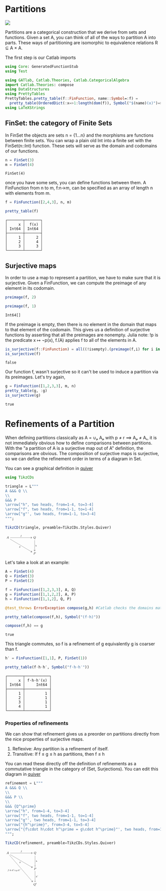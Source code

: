 




# Partitions


[![](https://img.shields.io/badge/show-nbviewer-579ACA.svg)](https://nbviewer.jupyter.org/github/AlgebraicJulia/Catlab.jl/blob/gh-pages/dev/generated/sketches/partitions.ipynb)


Partitions are a categorical construction that we derive from sets and functions. Given a set A, you can think of all of the ways to partition A into parts. These ways of partitioning are isomorphic to equivalence relations R ⊆ A × A.


The first step is our Catlab imports


```julia
using Core: GeneratedFunctionStub
using Test

using GATlab, Catlab.Theories, Catlab.CategoricalAlgebra
import Catlab.Theories: compose
using DataStructures
using PrettyTables
PrettyTables.pretty_table(f::FinFunction, name::Symbol=:f) =
  pretty_table(OrderedDict(:x=>1:length(dom(f)), Symbol("$(name)(x)")=>collect(f)))
using LaTeXStrings
```




## FinSet: the category of Finite Sets


In FinSet the objects are sets n = {1...n} and the morphisms are functions between finite sets. You can wrap a plain old Int into a finite set with the FinSet(n::Int) function. These sets will serve as the domain and codomains of our functions.


```julia
n = FinSet(3)
m = FinSet(4)
```


```
FinSet(4)
```


once you have some sets, you can define functions between them. A FinFunction from n to m, f:n→m, can be specified as an array of length n with elements from m.


```julia
f = FinFunction([2,4,3], n, m)

pretty_table(f)
```


```
┌───────┬───────┐
│     x │  f(x) │
│ Int64 │ Int64 │
├───────┼───────┤
│     1 │     2 │
│     2 │     4 │
│     3 │     3 │
└───────┴───────┘
```




## Surjective maps


In order to use a map to represent a partition, we have to make sure that it is surjective. Given a FinFunction, we can compute the preimage of any element in its codomain.


```julia
preimage(f, 2)

preimage(f, 1)
```


```
Int64[]
```


If the preimage is empty, then there is no element in the domain that maps to that element of the codomain. This gives us a definition of surjective functions by asserting that all the preimages are nonempty. Julia note: !p is the predicate x ↦ ¬p(x), f.(A) applies f to all of the elements in A.


```julia
is_surjective(f::FinFunction) = all((!isempty).(preimage(f,i) for i in codom(f)))
is_surjective(f)
```


```
false
```


Our function f, wasn't surjective so it can't be used to induce a partition via its preimages. Let's try again,


```julia
g = FinFunction([1,2,3,3], m, n)
pretty_table(g, :g)
is_surjective(g)
```


```
true
```




# Refinements of a Partition


When defining partitions classically as A = ∪ₚ Aₚ with p ≠ r ⟹ Aₚ ≠ Aᵣ, it is not immediately obvious how to define comparisons between partitions. With the "a partition of A is a surjective map out of A" definition, the comparisons are obvious. The composition of surjective maps is surjective, so we can define the refinement order in terms of a diagram in Set.


You can see a graphical definition in [quiver](https://q.uiver.app/?q=WzAsMyxbMCwwLCJBIl0sWzMsMCwiUSJdLFszLDIsIlAiXSxbMSwyLCJoIiwwLHsic3R5bGUiOnsiaGVhZCI6eyJuYW1lIjoiZXBpIn19fV0sWzAsMSwiZiIsMCx7InN0eWxlIjp7ImhlYWQiOnsibmFtZSI6ImVwaSJ9fX1dLFswLDIsImciLDIseyJzdHlsZSI6eyJoZWFkIjp7Im5hbWUiOiJlcGkifX19XV0=)


```julia
using TikzCDs

triangle = L"""
A &&& Q \\
\\
&&& P
\arrow["h", two heads, from=1-4, to=3-4]
\arrow["f", two heads, from=1-1, to=1-4]
\arrow["g"', two heads, from=1-1, to=3-4]
""";

TikzCD(triangle, preamble=TikzCDs.Styles.Quiver)
```

<?xml version="1.0" encoding="UTF-8"?>
<svg xmlns="http://www.w3.org/2000/svg" xmlns:xlink="http://www.w3.org/1999/xlink" width="105.18" height="68.743" viewBox="0 0 105.18 68.743">
<defs>
<g>
<g id="glyph-1737496167475124--0-0">
<path d="M 1.765625 -1.140625 C 1.375 -0.46875 0.984375 -0.34375 0.546875 -0.3125 C 0.4375 -0.296875 0.34375 -0.296875 0.34375 -0.109375 C 0.34375 -0.046875 0.390625 0 0.46875 0 C 0.734375 0 1.046875 -0.03125 1.328125 -0.03125 C 1.65625 -0.03125 2 0 2.3125 0 C 2.375 0 2.5 0 2.5 -0.1875 C 2.5 -0.296875 2.40625 -0.3125 2.34375 -0.3125 C 2.109375 -0.328125 1.875 -0.40625 1.875 -0.65625 C 1.875 -0.765625 1.9375 -0.875 2.015625 -1.015625 L 2.765625 -2.28125 L 5.25 -2.28125 C 5.265625 -2.078125 5.40625 -0.734375 5.40625 -0.640625 C 5.40625 -0.34375 4.890625 -0.3125 4.703125 -0.3125 C 4.5625 -0.3125 4.453125 -0.3125 4.453125 -0.109375 C 4.453125 0 4.578125 0 4.59375 0 C 5 0 5.4375 -0.03125 5.828125 -0.03125 C 6.078125 -0.03125 6.703125 0 6.953125 0 C 7.015625 0 7.125 0 7.125 -0.203125 C 7.125 -0.3125 7.03125 -0.3125 6.90625 -0.3125 C 6.296875 -0.3125 6.296875 -0.375 6.265625 -0.65625 L 5.65625 -6.84375 C 5.640625 -7.046875 5.640625 -7.078125 5.46875 -7.078125 C 5.3125 -7.078125 5.265625 -7.015625 5.21875 -6.90625 Z M 2.953125 -2.59375 L 4.90625 -5.859375 L 5.21875 -2.59375 Z M 2.953125 -2.59375 "/>
</g>
<g id="glyph-1737496167475124--0-1">
<path d="M 4.328125 -0.0625 C 5.859375 -0.640625 7.3125 -2.40625 7.3125 -4.3125 C 7.3125 -5.90625 6.265625 -6.96875 4.796875 -6.96875 C 2.65625 -6.96875 0.484375 -4.734375 0.484375 -2.421875 C 0.484375 -0.78125 1.59375 0.21875 3.015625 0.21875 C 3.265625 0.21875 3.59375 0.171875 3.984375 0.0625 C 3.953125 0.6875 3.953125 0.703125 3.953125 0.828125 C 3.953125 1.140625 3.953125 1.921875 4.765625 1.921875 C 5.9375 1.921875 6.421875 0.109375 6.421875 0 C 6.421875 -0.0625 6.34375 -0.09375 6.3125 -0.09375 C 6.234375 -0.09375 6.21875 -0.046875 6.1875 0.015625 C 5.953125 0.71875 5.375 0.953125 5.03125 0.953125 C 4.578125 0.953125 4.4375 0.6875 4.328125 -0.0625 Z M 2.46875 -0.140625 C 1.6875 -0.4375 1.359375 -1.21875 1.359375 -2.109375 C 1.359375 -2.796875 1.609375 -4.1875 2.359375 -5.265625 C 3.078125 -6.265625 4.015625 -6.71875 4.734375 -6.71875 C 5.734375 -6.71875 6.453125 -5.953125 6.453125 -4.625 C 6.453125 -3.640625 5.9375 -1.328125 4.28125 -0.390625 C 4.234375 -0.734375 4.140625 -1.46875 3.40625 -1.46875 C 2.890625 -1.46875 2.40625 -0.96875 2.40625 -0.453125 C 2.40625 -0.25 2.46875 -0.140625 2.46875 -0.140625 Z M 3.078125 -0.03125 C 2.9375 -0.03125 2.625 -0.03125 2.625 -0.453125 C 2.625 -0.84375 3 -1.25 3.40625 -1.25 C 3.828125 -1.25 4.015625 -1.015625 4.015625 -0.40625 C 4.015625 -0.25 4 -0.25 3.90625 -0.203125 C 3.65625 -0.09375 3.359375 -0.03125 3.078125 -0.03125 Z M 3.078125 -0.03125 "/>
</g>
<g id="glyph-1737496167475124--0-2">
<path d="M 3 -3.125 L 4.671875 -3.125 C 6.078125 -3.125 7.453125 -4.15625 7.453125 -5.265625 C 7.453125 -6.015625 6.8125 -6.75 5.515625 -6.75 L 2.296875 -6.75 C 2.109375 -6.75 2 -6.75 2 -6.5625 C 2 -6.453125 2.09375 -6.453125 2.296875 -6.453125 C 2.421875 -6.453125 2.59375 -6.4375 2.71875 -6.421875 C 2.875 -6.40625 2.9375 -6.375 2.9375 -6.265625 C 2.9375 -6.234375 2.921875 -6.203125 2.890625 -6.078125 L 1.578125 -0.765625 C 1.46875 -0.390625 1.453125 -0.3125 0.671875 -0.3125 C 0.5 -0.3125 0.390625 -0.3125 0.390625 -0.125 C 0.390625 0 0.515625 0 0.546875 0 C 0.828125 0 1.515625 -0.03125 1.796875 -0.03125 C 2 -0.03125 2.21875 -0.015625 2.4375 -0.015625 C 2.65625 -0.015625 2.875 0 3.078125 0 C 3.140625 0 3.28125 0 3.28125 -0.203125 C 3.28125 -0.3125 3.1875 -0.3125 3 -0.3125 C 2.625 -0.3125 2.359375 -0.3125 2.359375 -0.484375 C 2.359375 -0.546875 2.375 -0.59375 2.390625 -0.65625 Z M 3.703125 -6.078125 C 3.796875 -6.421875 3.8125 -6.453125 4.25 -6.453125 L 5.1875 -6.453125 C 6.015625 -6.453125 6.53125 -6.1875 6.53125 -5.5 C 6.53125 -5.109375 6.34375 -4.265625 5.953125 -3.90625 C 5.453125 -3.46875 4.859375 -3.375 4.4375 -3.375 L 3.03125 -3.375 Z M 3.703125 -6.078125 "/>
</g>
<g id="glyph-1737496167475124--1-0">
<path d="M 2.171875 -4.59375 C 2.171875 -4.609375 2.1875 -4.703125 2.1875 -4.703125 C 2.1875 -4.734375 2.171875 -4.796875 2.078125 -4.796875 C 1.9375 -4.796875 1.375 -4.75 1.203125 -4.734375 C 1.140625 -4.734375 1.046875 -4.71875 1.046875 -4.578125 C 1.046875 -4.484375 1.140625 -4.484375 1.21875 -4.484375 C 1.5625 -4.484375 1.5625 -4.4375 1.5625 -4.375 C 1.5625 -4.328125 1.546875 -4.28125 1.53125 -4.21875 L 0.546875 -0.296875 C 0.515625 -0.1875 0.515625 -0.171875 0.515625 -0.15625 C 0.515625 -0.046875 0.609375 0.0625 0.75 0.0625 C 0.828125 0.0625 0.96875 0.03125 1.03125 -0.109375 C 1.0625 -0.15625 1.125 -0.40625 1.15625 -0.546875 L 1.3125 -1.15625 C 1.328125 -1.265625 1.40625 -1.53125 1.421875 -1.640625 C 1.5 -1.890625 1.5 -1.90625 1.640625 -2.125 C 1.859375 -2.46875 2.203125 -2.859375 2.734375 -2.859375 C 3.125 -2.859375 3.15625 -2.546875 3.15625 -2.375 C 3.15625 -1.953125 2.859375 -1.1875 2.734375 -0.90625 C 2.671875 -0.703125 2.640625 -0.640625 2.640625 -0.53125 C 2.640625 -0.15625 2.9375 0.0625 3.296875 0.0625 C 3.984375 0.0625 4.296875 -0.890625 4.296875 -0.984375 C 4.296875 -1.078125 4.203125 -1.078125 4.1875 -1.078125 C 4.078125 -1.078125 4.078125 -1.03125 4.046875 -0.96875 C 3.890625 -0.40625 3.578125 -0.125 3.3125 -0.125 C 3.171875 -0.125 3.140625 -0.21875 3.140625 -0.359375 C 3.140625 -0.53125 3.171875 -0.609375 3.296875 -0.921875 C 3.390625 -1.140625 3.671875 -1.875 3.671875 -2.265625 C 3.671875 -2.375 3.671875 -2.671875 3.40625 -2.859375 C 3.296875 -2.953125 3.09375 -3.046875 2.765625 -3.046875 C 2.265625 -3.046875 1.890625 -2.78125 1.640625 -2.484375 Z M 2.171875 -4.59375 "/>
</g>
<g id="glyph-1737496167475124--1-1">
<path d="M 2.8125 -2.734375 L 3.5 -2.734375 C 3.640625 -2.734375 3.71875 -2.734375 3.71875 -2.890625 C 3.71875 -2.984375 3.640625 -2.984375 3.515625 -2.984375 L 2.859375 -2.984375 C 3.03125 -3.859375 3.078125 -4.1875 3.140625 -4.375 C 3.171875 -4.53125 3.328125 -4.671875 3.484375 -4.671875 C 3.5 -4.671875 3.6875 -4.671875 3.8125 -4.59375 C 3.53125 -4.5 3.515625 -4.25 3.515625 -4.21875 C 3.515625 -4.0625 3.625 -3.953125 3.78125 -3.953125 C 3.96875 -3.953125 4.1875 -4.125 4.1875 -4.375 C 4.1875 -4.703125 3.84375 -4.875 3.484375 -4.875 C 3.1875 -4.875 2.84375 -4.703125 2.65625 -4.359375 C 2.515625 -4.09375 2.46875 -3.78125 2.3125 -2.984375 L 1.765625 -2.984375 C 1.640625 -2.984375 1.546875 -2.984375 1.546875 -2.828125 C 1.546875 -2.734375 1.640625 -2.734375 1.765625 -2.734375 L 2.265625 -2.734375 C 2.265625 -2.6875 1.828125 -0.203125 1.65625 0.546875 C 1.625 0.6875 1.515625 1.21875 1.171875 1.21875 C 1.171875 1.21875 1 1.21875 0.875 1.140625 C 1.15625 1.046875 1.171875 0.796875 1.171875 0.75 C 1.171875 0.609375 1.0625 0.5 0.90625 0.5 C 0.71875 0.5 0.5 0.65625 0.5 0.921875 C 0.5 1.234375 0.828125 1.40625 1.171875 1.40625 C 1.625 1.40625 1.921875 0.953125 2 0.796875 C 2.25 0.34375 2.421875 -0.515625 2.421875 -0.59375 Z M 2.8125 -2.734375 "/>
</g>
<g id="glyph-1737496167475124--1-2">
<path d="M 3.6875 -2.546875 C 3.703125 -2.65625 3.703125 -2.6875 3.703125 -2.703125 C 3.703125 -2.859375 3.578125 -2.921875 3.46875 -2.921875 C 3.3125 -2.921875 3.1875 -2.796875 3.15625 -2.65625 C 3.03125 -2.84375 2.796875 -3.046875 2.4375 -3.046875 C 1.578125 -3.046875 0.671875 -2.125 0.671875 -1.140625 C 0.671875 -0.421875 1.15625 0 1.71875 0 C 2.046875 0 2.34375 -0.15625 2.59375 -0.375 L 2.4375 0.25 C 2.359375 0.546875 2.3125 0.734375 2.046875 0.96875 C 1.75 1.21875 1.453125 1.21875 1.28125 1.21875 C 0.953125 1.21875 0.859375 1.203125 0.734375 1.171875 C 0.90625 1.09375 0.96875 0.921875 0.96875 0.828125 C 0.96875 0.65625 0.828125 0.5625 0.6875 0.5625 C 0.5 0.5625 0.296875 0.734375 0.296875 0.984375 C 0.296875 1.40625 0.890625 1.40625 1.28125 1.40625 C 2.375 1.40625 2.828125 0.859375 2.921875 0.46875 Z M 2.734375 -0.921875 C 2.703125 -0.8125 2.703125 -0.796875 2.578125 -0.671875 C 2.34375 -0.375 2 -0.1875 1.75 -0.1875 C 1.390625 -0.1875 1.21875 -0.484375 1.21875 -0.84375 C 1.21875 -1.15625 1.40625 -1.9375 1.59375 -2.234375 C 1.875 -2.71875 2.203125 -2.859375 2.4375 -2.859375 C 2.921875 -2.859375 3.0625 -2.34375 3.0625 -2.265625 C 3.0625 -2.25 3.0625 -2.25 3.03125 -2.171875 Z M 2.734375 -0.921875 "/>
</g>
</g>
</defs>
<g fill="rgb(0%, 0%, 0%)" fill-opacity="1">
<use xlink:href="#glyph-1737496167475124--0-0" x="4.260782" y="13.219405"/>
</g>
<g fill="rgb(0%, 0%, 0%)" fill-opacity="1">
<use xlink:href="#glyph-1737496167475124--0-1" x="91.371652" y="13.219405"/>
</g>
<g fill="rgb(0%, 0%, 0%)" fill-opacity="1">
<use xlink:href="#glyph-1737496167475124--0-2" x="91.420273" y="64.727837"/>
</g>
<path fill="none" stroke-width="0.39848" stroke-linecap="butt" stroke-linejoin="miter" stroke="rgb(0%, 0%, 0%)" stroke-opacity="1" stroke-miterlimit="10" d="M 43.897078 16.764706 L 43.897078 -18.303451 " transform="matrix(0.992264, 0, 0, -0.992264, 51.723753, 35.595954)"/>
<path fill="none" stroke-width="0.39848" stroke-linecap="round" stroke-linejoin="round" stroke="rgb(0%, 0%, 0%)" stroke-opacity="1" stroke-miterlimit="10" d="M -2.07194 2.390797 C -1.694016 0.957837 -0.851562 0.280724 -0.0012337 0.00121777 C -0.851562 -0.278288 -1.694016 -0.955401 -2.07194 -2.392298 " transform="matrix(0, 0.992264, 0.992264, 0, 95.280042, 52.532474)"/>
<path fill="none" stroke-width="0.39848" stroke-linecap="round" stroke-linejoin="round" stroke="rgb(0%, 0%, 0%)" stroke-opacity="1" stroke-miterlimit="10" d="M -2.07353 2.390797 C -1.691669 0.957837 -0.849215 0.280724 0.00111317 0.00121777 C -0.849215 -0.278288 -1.691669 -0.955401 -2.07353 -2.392298 " transform="matrix(0, 0.992264, 0.992264, 0, 95.280042, 53.955927)"/>
<g fill="rgb(0%, 0%, 0%)" fill-opacity="1">
<use xlink:href="#glyph-1737496167475124--1-0" x="97.608032" y="38.959729"/>
</g>
<path fill="none" stroke-width="0.39848" stroke-linecap="butt" stroke-linejoin="miter" stroke="rgb(0%, 0%, 0%)" stroke-opacity="1" stroke-miterlimit="10" d="M -35.868414 25.043594 L 35.067051 25.043594 " transform="matrix(0.992264, 0, 0, -0.992264, 51.723753, 35.595954)"/>
<path fill="none" stroke-width="0.39848" stroke-linecap="round" stroke-linejoin="round" stroke="rgb(0%, 0%, 0%)" stroke-opacity="1" stroke-miterlimit="10" d="M -2.07059 2.391013 C -1.692666 0.958053 -0.850212 0.277003 0.000116293 0.00143367 C -0.850212 -0.278072 -1.692666 -0.955185 -2.07059 -2.392082 " transform="matrix(0.992264, 0, 0, -0.992264, 85.292853, 10.747516)"/>
<path fill="none" stroke-width="0.39848" stroke-linecap="round" stroke-linejoin="round" stroke="rgb(0%, 0%, 0%)" stroke-opacity="1" stroke-miterlimit="10" d="M -2.07219 2.391013 C -1.694266 0.958053 -0.851812 0.277003 -0.00148354 0.00143367 C -0.851812 -0.278072 -1.694266 -0.955185 -2.07219 -2.392082 " transform="matrix(0.992264, 0, 0, -0.992264, 86.716316, 10.747516)"/>
<g fill="rgb(0%, 0%, 0%)" fill-opacity="1">
<use xlink:href="#glyph-1737496167475124--1-1" x="49.208364" y="7.074313"/>
</g>
<path fill="none" stroke-width="0.39848" stroke-linecap="butt" stroke-linejoin="miter" stroke="rgb(0%, 0%, 0%)" stroke-opacity="1" stroke-miterlimit="10" d="M -35.868414 20.189638 L 35.169406 -21.72051 " transform="matrix(0.992264, 0, 0, -0.992264, 51.723753, 35.595954)"/>
<path fill="none" stroke-width="0.39848" stroke-linecap="round" stroke-linejoin="round" stroke="rgb(0%, 0%, 0%)" stroke-opacity="1" stroke-miterlimit="10" d="M -2.072506 2.391306 C -1.692217 0.956396 -0.8492 0.278996 0.00149509 -0.000771666 C -0.849288 -0.278715 -1.693574 -0.955071 -2.072203 -2.389751 " transform="matrix(0.854578, 0.504159, 0.504159, -0.854578, 85.565518, 56.525931)"/>
<path fill="none" stroke-width="0.39848" stroke-linecap="round" stroke-linejoin="round" stroke="rgb(0%, 0%, 0%)" stroke-opacity="1" stroke-miterlimit="10" d="M -2.072245 2.392134 C -1.691957 0.957223 -0.848939 0.279823 0.001756 0.000055484 C -0.849027 -0.277888 -1.693314 -0.954244 -2.071942 -2.388924 " transform="matrix(0.854578, 0.504159, 0.504159, -0.854578, 86.79144, 57.249162)"/>
<g fill="rgb(0%, 0%, 0%)" fill-opacity="1">
<use xlink:href="#glyph-1737496167475124--1-2" x="45.114282" y="41.763868"/>
</g>
</svg>



Let's take a look at an example:


```julia
A = FinSet(4)
Q = FinSet(3)
P = FinSet(2)

f = FinFunction([1,2,3,3], A, Q)
g = FinFunction([1,1,2,2], A, P)
h = FinFunction([1,1,2], Q, P)

@test_throws ErrorException compose(g,h) #Catlab checks the domains match

pretty_table(compose(f,h), Symbol("(f⋅h)"))

compose(f,h) == g
```


```
true
```


This triangle commutes, so f is a refinement of g equivalently g is coarser than f.


```julia
h′ = FinFunction([1,1], P, FinSet(1))

pretty_table(f⋅h⋅h′, Symbol("f⋅h⋅h′"))
```


```
┌───────┬───────────┐
│     x │ f⋅h⋅h′(x) │
│ Int64 │     Int64 │
├───────┼───────────┤
│     1 │         1 │
│     2 │         1 │
│     3 │         1 │
│     4 │         1 │
└───────┴───────────┘
```




### Properties of refinements


We can show that refinement gives us a preorder on partitions directly from the nice properties of surjective maps.


1. Reflexive: Any partition is a refinement of itself.
2. Transitive: If f ≤ g ≤ h as partitions, then f ≤ h


You can read these directly off the definition of refinements as a commutative triangle in the category of (Set, Surjections). You can edit this diagram in [quiver](https://q.uiver.app/?q=WzAsNCxbMCwwLCJBIl0sWzMsMCwiUSJdLFszLDIsIlAiXSxbMyw0LCJRXlxccHJpbWUiXSxbMSwyLCJoIl0sWzAsMSwiZiIsMCx7InN0eWxlIjp7ImhlYWQiOnsibmFtZSI6ImVwaSJ9fX1dLFswLDIsImciLDIseyJzdHlsZSI6eyJoZWFkIjp7Im5hbWUiOiJlcGkifX19XSxbMiwzLCJoXlxccHJpbWUiXSxbMCwzLCJmXFxjZG90IGhcXGNkb3QgaF5cXHByaW1lID0gZ1xcY2RvdCBoXlxccHJpbWUiLDIseyJzdHlsZSI6eyJoZWFkIjp7Im5hbWUiOiJlcGkifX19XV0=)


```julia
refinement = L"""
A &&& Q \\
\\
&&& P \\
\\
&&& {Q^\prime}
\arrow["h", from=1-4, to=3-4]
\arrow["f", two heads, from=1-1, to=1-4]
\arrow["g"', two heads, from=1-1, to=3-4]
\arrow["{h^\prime}", from=3-4, to=5-4]
\arrow["{f\cdot h\cdot h^\prime = g\cdot h^\prime}"', two heads, from=1-1, to=5-4]
""";

TikzCD(refinement, preamble=TikzCDs.Styles.Quiver)
```

<?xml version="1.0" encoding="UTF-8"?>
<svg xmlns="http://www.w3.org/2000/svg" xmlns:xlink="http://www.w3.org/1999/xlink" width="109.272" height="121.335" viewBox="0 0 109.272 121.335">
<defs>
<g>
<g id="glyph-1737496167475125--0-0">
<path d="M 1.765625 -1.140625 C 1.375 -0.46875 0.984375 -0.34375 0.546875 -0.3125 C 0.4375 -0.296875 0.34375 -0.296875 0.34375 -0.109375 C 0.34375 -0.046875 0.390625 0 0.46875 0 C 0.734375 0 1.046875 -0.03125 1.328125 -0.03125 C 1.65625 -0.03125 2 0 2.3125 0 C 2.375 0 2.5 0 2.5 -0.1875 C 2.5 -0.296875 2.40625 -0.3125 2.34375 -0.3125 C 2.109375 -0.328125 1.875 -0.40625 1.875 -0.65625 C 1.875 -0.765625 1.9375 -0.875 2.015625 -1.015625 L 2.765625 -2.28125 L 5.25 -2.28125 C 5.265625 -2.078125 5.40625 -0.734375 5.40625 -0.640625 C 5.40625 -0.34375 4.890625 -0.3125 4.703125 -0.3125 C 4.5625 -0.3125 4.453125 -0.3125 4.453125 -0.109375 C 4.453125 0 4.578125 0 4.59375 0 C 5 0 5.4375 -0.03125 5.828125 -0.03125 C 6.078125 -0.03125 6.703125 0 6.953125 0 C 7.015625 0 7.125 0 7.125 -0.203125 C 7.125 -0.3125 7.03125 -0.3125 6.90625 -0.3125 C 6.296875 -0.3125 6.296875 -0.375 6.265625 -0.65625 L 5.65625 -6.84375 C 5.640625 -7.046875 5.640625 -7.078125 5.46875 -7.078125 C 5.3125 -7.078125 5.265625 -7.015625 5.21875 -6.90625 Z M 2.953125 -2.59375 L 4.90625 -5.859375 L 5.21875 -2.59375 Z M 2.953125 -2.59375 "/>
</g>
<g id="glyph-1737496167475125--0-1">
<path d="M 4.328125 -0.0625 C 5.859375 -0.640625 7.3125 -2.40625 7.3125 -4.3125 C 7.3125 -5.90625 6.265625 -6.96875 4.796875 -6.96875 C 2.65625 -6.96875 0.484375 -4.734375 0.484375 -2.421875 C 0.484375 -0.78125 1.59375 0.21875 3.015625 0.21875 C 3.265625 0.21875 3.59375 0.171875 3.984375 0.0625 C 3.953125 0.6875 3.953125 0.703125 3.953125 0.828125 C 3.953125 1.140625 3.953125 1.921875 4.765625 1.921875 C 5.9375 1.921875 6.421875 0.109375 6.421875 0 C 6.421875 -0.0625 6.34375 -0.09375 6.3125 -0.09375 C 6.234375 -0.09375 6.21875 -0.046875 6.1875 0.015625 C 5.953125 0.71875 5.375 0.953125 5.03125 0.953125 C 4.578125 0.953125 4.4375 0.6875 4.328125 -0.0625 Z M 2.46875 -0.140625 C 1.6875 -0.4375 1.359375 -1.21875 1.359375 -2.109375 C 1.359375 -2.796875 1.609375 -4.1875 2.359375 -5.265625 C 3.078125 -6.265625 4.015625 -6.71875 4.734375 -6.71875 C 5.734375 -6.71875 6.453125 -5.953125 6.453125 -4.625 C 6.453125 -3.640625 5.9375 -1.328125 4.28125 -0.390625 C 4.234375 -0.734375 4.140625 -1.46875 3.40625 -1.46875 C 2.890625 -1.46875 2.40625 -0.96875 2.40625 -0.453125 C 2.40625 -0.25 2.46875 -0.140625 2.46875 -0.140625 Z M 3.078125 -0.03125 C 2.9375 -0.03125 2.625 -0.03125 2.625 -0.453125 C 2.625 -0.84375 3 -1.25 3.40625 -1.25 C 3.828125 -1.25 4.015625 -1.015625 4.015625 -0.40625 C 4.015625 -0.25 4 -0.25 3.90625 -0.203125 C 3.65625 -0.09375 3.359375 -0.03125 3.078125 -0.03125 Z M 3.078125 -0.03125 "/>
</g>
<g id="glyph-1737496167475125--0-2">
<path d="M 3 -3.125 L 4.671875 -3.125 C 6.078125 -3.125 7.453125 -4.15625 7.453125 -5.265625 C 7.453125 -6.015625 6.8125 -6.75 5.515625 -6.75 L 2.296875 -6.75 C 2.109375 -6.75 2 -6.75 2 -6.5625 C 2 -6.453125 2.09375 -6.453125 2.296875 -6.453125 C 2.421875 -6.453125 2.59375 -6.4375 2.71875 -6.421875 C 2.875 -6.40625 2.9375 -6.375 2.9375 -6.265625 C 2.9375 -6.234375 2.921875 -6.203125 2.890625 -6.078125 L 1.578125 -0.765625 C 1.46875 -0.390625 1.453125 -0.3125 0.671875 -0.3125 C 0.5 -0.3125 0.390625 -0.3125 0.390625 -0.125 C 0.390625 0 0.515625 0 0.546875 0 C 0.828125 0 1.515625 -0.03125 1.796875 -0.03125 C 2 -0.03125 2.21875 -0.015625 2.4375 -0.015625 C 2.65625 -0.015625 2.875 0 3.078125 0 C 3.140625 0 3.28125 0 3.28125 -0.203125 C 3.28125 -0.3125 3.1875 -0.3125 3 -0.3125 C 2.625 -0.3125 2.359375 -0.3125 2.359375 -0.484375 C 2.359375 -0.546875 2.375 -0.59375 2.390625 -0.65625 Z M 3.703125 -6.078125 C 3.796875 -6.421875 3.8125 -6.453125 4.25 -6.453125 L 5.1875 -6.453125 C 6.015625 -6.453125 6.53125 -6.1875 6.53125 -5.5 C 6.53125 -5.109375 6.34375 -4.265625 5.953125 -3.90625 C 5.453125 -3.46875 4.859375 -3.375 4.4375 -3.375 L 3.03125 -3.375 Z M 3.703125 -6.078125 "/>
</g>
<g id="glyph-1737496167475125--1-0">
<path d="M 2 -3.265625 C 2.0625 -3.390625 2.0625 -3.4375 2.0625 -3.484375 C 2.0625 -3.703125 1.875 -3.875 1.65625 -3.875 C 1.390625 -3.875 1.3125 -3.65625 1.28125 -3.546875 L 0.359375 -0.546875 C 0.359375 -0.53125 0.328125 -0.4375 0.328125 -0.4375 C 0.328125 -0.359375 0.546875 -0.28125 0.609375 -0.28125 C 0.65625 -0.28125 0.65625 -0.296875 0.703125 -0.40625 Z M 2 -3.265625 "/>
</g>
<g id="glyph-1737496167475125--1-1">
<path d="M 1.578125 -1.734375 C 1.578125 -1.984375 1.359375 -2.125 1.171875 -2.125 C 0.953125 -2.125 0.78125 -1.9375 0.78125 -1.734375 C 0.78125 -1.484375 0.984375 -1.328125 1.171875 -1.328125 C 1.390625 -1.328125 1.578125 -1.515625 1.578125 -1.734375 Z M 1.578125 -1.734375 "/>
</g>
<g id="glyph-1737496167475125--2-0">
<path d="M 2.171875 -4.59375 C 2.171875 -4.609375 2.1875 -4.703125 2.1875 -4.703125 C 2.1875 -4.734375 2.171875 -4.796875 2.078125 -4.796875 C 1.9375 -4.796875 1.375 -4.75 1.203125 -4.734375 C 1.140625 -4.734375 1.046875 -4.71875 1.046875 -4.578125 C 1.046875 -4.484375 1.140625 -4.484375 1.21875 -4.484375 C 1.5625 -4.484375 1.5625 -4.4375 1.5625 -4.375 C 1.5625 -4.328125 1.546875 -4.28125 1.53125 -4.21875 L 0.546875 -0.296875 C 0.515625 -0.1875 0.515625 -0.171875 0.515625 -0.15625 C 0.515625 -0.046875 0.609375 0.0625 0.75 0.0625 C 0.828125 0.0625 0.96875 0.03125 1.03125 -0.109375 C 1.0625 -0.15625 1.125 -0.40625 1.15625 -0.546875 L 1.3125 -1.15625 C 1.328125 -1.265625 1.40625 -1.53125 1.421875 -1.640625 C 1.5 -1.890625 1.5 -1.90625 1.640625 -2.125 C 1.859375 -2.46875 2.203125 -2.859375 2.734375 -2.859375 C 3.125 -2.859375 3.15625 -2.546875 3.15625 -2.375 C 3.15625 -1.953125 2.859375 -1.1875 2.734375 -0.90625 C 2.671875 -0.703125 2.640625 -0.640625 2.640625 -0.53125 C 2.640625 -0.15625 2.9375 0.0625 3.296875 0.0625 C 3.984375 0.0625 4.296875 -0.890625 4.296875 -0.984375 C 4.296875 -1.078125 4.203125 -1.078125 4.1875 -1.078125 C 4.078125 -1.078125 4.078125 -1.03125 4.046875 -0.96875 C 3.890625 -0.40625 3.578125 -0.125 3.3125 -0.125 C 3.171875 -0.125 3.140625 -0.21875 3.140625 -0.359375 C 3.140625 -0.53125 3.171875 -0.609375 3.296875 -0.921875 C 3.390625 -1.140625 3.671875 -1.875 3.671875 -2.265625 C 3.671875 -2.375 3.671875 -2.671875 3.40625 -2.859375 C 3.296875 -2.953125 3.09375 -3.046875 2.765625 -3.046875 C 2.265625 -3.046875 1.890625 -2.78125 1.640625 -2.484375 Z M 2.171875 -4.59375 "/>
</g>
<g id="glyph-1737496167475125--2-1">
<path d="M 2.8125 -2.734375 L 3.5 -2.734375 C 3.640625 -2.734375 3.71875 -2.734375 3.71875 -2.890625 C 3.71875 -2.984375 3.640625 -2.984375 3.515625 -2.984375 L 2.859375 -2.984375 C 3.03125 -3.859375 3.078125 -4.1875 3.140625 -4.375 C 3.171875 -4.53125 3.328125 -4.671875 3.484375 -4.671875 C 3.5 -4.671875 3.6875 -4.671875 3.8125 -4.59375 C 3.53125 -4.5 3.515625 -4.25 3.515625 -4.21875 C 3.515625 -4.0625 3.625 -3.953125 3.78125 -3.953125 C 3.96875 -3.953125 4.1875 -4.125 4.1875 -4.375 C 4.1875 -4.703125 3.84375 -4.875 3.484375 -4.875 C 3.1875 -4.875 2.84375 -4.703125 2.65625 -4.359375 C 2.515625 -4.09375 2.46875 -3.78125 2.3125 -2.984375 L 1.765625 -2.984375 C 1.640625 -2.984375 1.546875 -2.984375 1.546875 -2.828125 C 1.546875 -2.734375 1.640625 -2.734375 1.765625 -2.734375 L 2.265625 -2.734375 C 2.265625 -2.6875 1.828125 -0.203125 1.65625 0.546875 C 1.625 0.6875 1.515625 1.21875 1.171875 1.21875 C 1.171875 1.21875 1 1.21875 0.875 1.140625 C 1.15625 1.046875 1.171875 0.796875 1.171875 0.75 C 1.171875 0.609375 1.0625 0.5 0.90625 0.5 C 0.71875 0.5 0.5 0.65625 0.5 0.921875 C 0.5 1.234375 0.828125 1.40625 1.171875 1.40625 C 1.625 1.40625 1.921875 0.953125 2 0.796875 C 2.25 0.34375 2.421875 -0.515625 2.421875 -0.59375 Z M 2.8125 -2.734375 "/>
</g>
<g id="glyph-1737496167475125--2-2">
<path d="M 3.6875 -2.546875 C 3.703125 -2.65625 3.703125 -2.6875 3.703125 -2.703125 C 3.703125 -2.859375 3.578125 -2.921875 3.46875 -2.921875 C 3.3125 -2.921875 3.1875 -2.796875 3.15625 -2.65625 C 3.03125 -2.84375 2.796875 -3.046875 2.4375 -3.046875 C 1.578125 -3.046875 0.671875 -2.125 0.671875 -1.140625 C 0.671875 -0.421875 1.15625 0 1.71875 0 C 2.046875 0 2.34375 -0.15625 2.59375 -0.375 L 2.4375 0.25 C 2.359375 0.546875 2.3125 0.734375 2.046875 0.96875 C 1.75 1.21875 1.453125 1.21875 1.28125 1.21875 C 0.953125 1.21875 0.859375 1.203125 0.734375 1.171875 C 0.90625 1.09375 0.96875 0.921875 0.96875 0.828125 C 0.96875 0.65625 0.828125 0.5625 0.6875 0.5625 C 0.5 0.5625 0.296875 0.734375 0.296875 0.984375 C 0.296875 1.40625 0.890625 1.40625 1.28125 1.40625 C 2.375 1.40625 2.828125 0.859375 2.921875 0.46875 Z M 2.734375 -0.921875 C 2.703125 -0.8125 2.703125 -0.796875 2.578125 -0.671875 C 2.34375 -0.375 2 -0.1875 1.75 -0.1875 C 1.390625 -0.1875 1.21875 -0.484375 1.21875 -0.84375 C 1.21875 -1.15625 1.40625 -1.9375 1.59375 -2.234375 C 1.875 -2.71875 2.203125 -2.859375 2.4375 -2.859375 C 2.921875 -2.859375 3.0625 -2.34375 3.0625 -2.265625 C 3.0625 -2.25 3.0625 -2.25 3.03125 -2.171875 Z M 2.734375 -0.921875 "/>
</g>
<g id="glyph-1737496167475125--3-0">
<path d="M 1.78125 -2.296875 C 1.78125 -2.3125 1.828125 -2.40625 1.828125 -2.484375 C 1.828125 -2.65625 1.671875 -2.765625 1.53125 -2.765625 C 1.328125 -2.765625 1.265625 -2.609375 1.25 -2.546875 L 0.484375 -0.390625 C 0.453125 -0.34375 0.453125 -0.328125 0.453125 -0.3125 C 0.453125 -0.234375 0.671875 -0.1875 0.671875 -0.1875 C 0.71875 -0.1875 0.734375 -0.21875 0.765625 -0.265625 Z M 1.78125 -2.296875 "/>
</g>
<g id="glyph-1737496167475125--4-0">
<path d="M 5.3125 -2.328125 C 5.421875 -2.328125 5.578125 -2.328125 5.578125 -2.5 C 5.578125 -2.671875 5.40625 -2.671875 5.328125 -2.671875 L 0.734375 -2.671875 C 0.65625 -2.671875 0.484375 -2.671875 0.484375 -2.5 C 0.484375 -2.328125 0.640625 -2.328125 0.75 -2.328125 Z M 5.328125 -0.796875 C 5.40625 -0.796875 5.578125 -0.796875 5.578125 -0.96875 C 5.578125 -1.140625 5.421875 -1.140625 5.3125 -1.140625 L 0.75 -1.140625 C 0.640625 -1.140625 0.484375 -1.140625 0.484375 -0.96875 C 0.484375 -0.796875 0.65625 -0.796875 0.734375 -0.796875 Z M 5.328125 -0.796875 "/>
</g>
</g>
</defs>
<g fill="rgb(0%, 0%, 0%)" fill-opacity="1">
<use xlink:href="#glyph-1737496167475125--0-0" x="4.265582" y="13.166962"/>
</g>
<g fill="rgb(0%, 0%, 0%)" fill-opacity="1">
<use xlink:href="#glyph-1737496167475125--0-1" x="92.863319" y="13.166962"/>
</g>
<g fill="rgb(0%, 0%, 0%)" fill-opacity="1">
<use xlink:href="#glyph-1737496167475125--0-2" x="92.911001" y="64.733412"/>
</g>
<g fill="rgb(0%, 0%, 0%)" fill-opacity="1">
<use xlink:href="#glyph-1737496167475125--0-1" x="91.474571" y="115.053168"/>
</g>
<g fill="rgb(0%, 0%, 0%)" fill-opacity="1">
<use xlink:href="#glyph-1737496167475125--1-0" x="99.298447" y="111.462093"/>
</g>
<path fill="none" stroke-width="0.39848" stroke-linecap="butt" stroke-linejoin="miter" stroke="rgb(0%, 0%, 0%)" stroke-opacity="1" stroke-miterlimit="10" d="M 43.897101 43.06161 L 43.897101 7.993586 " transform="matrix(0.993382, 0, 0, -0.993382, 53.170762, 61.690683)"/>
<path fill="none" stroke-width="0.39848" stroke-linecap="round" stroke-linejoin="round" stroke="rgb(0%, 0%, 0%)" stroke-opacity="1" stroke-miterlimit="10" d="M -2.072079 2.392064 C -1.694581 0.956784 -0.849142 0.280432 0.00022972 0.00124093 C -0.849142 -0.277951 -1.694581 -0.958234 -2.072079 -2.389582 " transform="matrix(0, 0.993382, 0.993382, 0, 96.776111, 53.948991)"/>
<g fill="rgb(0%, 0%, 0%)" fill-opacity="1">
<use xlink:href="#glyph-1737496167475125--2-0" x="99.10573" y="38.936279"/>
</g>
<path fill="none" stroke-width="0.39848" stroke-linecap="butt" stroke-linejoin="miter" stroke="rgb(0%, 0%, 0%)" stroke-opacity="1" stroke-miterlimit="10" d="M -37.265045 51.339048 L 35.065212 51.339048 " transform="matrix(0.993382, 0, 0, -0.993382, 53.170762, 61.690683)"/>
<path fill="none" stroke-width="0.39848" stroke-linecap="round" stroke-linejoin="round" stroke="rgb(0%, 0%, 0%)" stroke-opacity="1" stroke-miterlimit="10" d="M -2.07264 2.391311 C -1.695142 0.956031 -0.849703 0.27968 -0.000331813 0.000488178 C -0.849703 -0.278703 -1.695142 -0.955055 -2.07264 -2.390335 " transform="matrix(0.993382, 0, 0, -0.993382, 86.777673, 10.691891)"/>
<path fill="none" stroke-width="0.39848" stroke-linecap="round" stroke-linejoin="round" stroke="rgb(0%, 0%, 0%)" stroke-opacity="1" stroke-miterlimit="10" d="M -2.07192 2.391311 C -1.694422 0.956031 -0.848983 0.27968 0.000388383 0.000488178 C -0.848983 -0.278703 -1.694422 -0.955055 -2.07192 -2.390335 " transform="matrix(0.993382, 0, 0, -0.993382, 88.202739, 10.691891)"/>
<g fill="rgb(0%, 0%, 0%)" fill-opacity="1">
<use xlink:href="#glyph-1737496167475125--2-1" x="49.958165" y="7.014948"/>
</g>
<path fill="none" stroke-width="0.39848" stroke-linecap="butt" stroke-linejoin="miter" stroke="rgb(0%, 0%, 0%)" stroke-opacity="1" stroke-miterlimit="10" d="M -37.265045 46.565267 L 35.167452 4.493862 " transform="matrix(0.993382, 0, 0, -0.993382, 53.170762, 61.690683)"/>
<path fill="none" stroke-width="0.39848" stroke-linecap="round" stroke-linejoin="round" stroke="rgb(0%, 0%, 0%)" stroke-opacity="1" stroke-miterlimit="10" d="M -2.07291 2.390244 C -1.694024 0.954982 -0.851763 0.280006 0.000864374 0.00214581 C -0.850259 -0.278476 -1.694196 -0.955114 -2.071363 -2.388398 " transform="matrix(0.858967, 0.498916, 0.498916, -0.858967, 87.045062, 56.610787)"/>
<path fill="none" stroke-width="0.39848" stroke-linecap="round" stroke-linejoin="round" stroke="rgb(0%, 0%, 0%)" stroke-opacity="1" stroke-miterlimit="10" d="M -2.071465 2.392094 C -1.692579 0.956832 -0.848343 0.278456 0.000884221 -0.00137978 C -0.852214 -0.278601 -1.694176 -0.95864 -2.071343 -2.391923 " transform="matrix(0.858967, 0.498916, 0.498916, -0.858967, 88.277273, 57.326499)"/>
<g fill="rgb(0%, 0%, 0%)" fill-opacity="1">
<use xlink:href="#glyph-1737496167475125--2-2" x="45.859472" y="41.743576"/>
</g>
<path fill="none" stroke-width="0.39848" stroke-linecap="butt" stroke-linejoin="miter" stroke="rgb(0%, 0%, 0%)" stroke-opacity="1" stroke-miterlimit="10" d="M 43.897101 -6.913666 L 43.897101 -41.98169 " transform="matrix(0.993382, 0, 0, -0.993382, 53.170762, 61.690683)"/>
<path fill="none" stroke-width="0.39848" stroke-linecap="round" stroke-linejoin="round" stroke="rgb(0%, 0%, 0%)" stroke-opacity="1" stroke-miterlimit="10" d="M -2.070432 2.392064 C -1.692934 0.956784 -0.851427 0.280432 0.00187644 0.00124093 C -0.851427 -0.277951 -1.692934 -0.958234 -2.070432 -2.389582 " transform="matrix(0, 0.993382, 0.993382, 0, 96.776111, 103.591886)"/>
<g fill="rgb(0%, 0%, 0%)" fill-opacity="1">
<use xlink:href="#glyph-1737496167475125--2-0" x="99.10573" y="89.041465"/>
</g>
<g fill="rgb(0%, 0%, 0%)" fill-opacity="1">
<use xlink:href="#glyph-1737496167475125--3-0" x="103.738863" y="86.054366"/>
</g>
<path fill="none" stroke-width="0.39848" stroke-linecap="butt" stroke-linejoin="miter" stroke="rgb(0%, 0%, 0%)" stroke-opacity="1" stroke-miterlimit="10" d="M -39.974382 45.000222 L 35.930313 -42.079997 " transform="matrix(0.993382, 0, 0, -0.993382, 53.170762, 61.690683)"/>
<path fill="none" stroke-width="0.39848" stroke-linecap="round" stroke-linejoin="round" stroke="rgb(0%, 0%, 0%)" stroke-opacity="1" stroke-miterlimit="10" d="M -2.074096 2.39028 C -1.691478 0.956057 -0.850842 0.280677 -0.000960375 -0.00108386 C -0.848676 -0.279387 -1.694162 -0.956096 -2.072483 -2.389533 " transform="matrix(0.652721, 0.748811, 0.748811, -0.652721, 88.056126, 102.566418)"/>
<path fill="none" stroke-width="0.39848" stroke-linecap="round" stroke-linejoin="round" stroke="rgb(0%, 0%, 0%)" stroke-opacity="1" stroke-miterlimit="10" d="M -2.073331 2.391133 C -1.693297 0.953947 -0.850077 0.281531 -0.000195741 -0.000230235 C -0.847912 -0.278533 -1.693397 -0.955242 -2.071719 -2.38868 " transform="matrix(0.652721, 0.748811, 0.748811, -0.652721, 88.992488, 103.640621)"/>
<g fill="rgb(0%, 0%, 0%)" fill-opacity="1">
<use xlink:href="#glyph-1737496167475125--2-1" x="7.834802" y="68.456607"/>
</g>
<g fill="rgb(0%, 0%, 0%)" fill-opacity="1">
<use xlink:href="#glyph-1737496167475125--1-1" x="12.469922" y="68.456607"/>
</g>
<g fill="rgb(0%, 0%, 0%)" fill-opacity="1">
<use xlink:href="#glyph-1737496167475125--2-0" x="14.820263" y="68.456607"/>
</g>
<g fill="rgb(0%, 0%, 0%)" fill-opacity="1">
<use xlink:href="#glyph-1737496167475125--1-1" x="19.453396" y="68.456607"/>
</g>
<g fill="rgb(0%, 0%, 0%)" fill-opacity="1">
<use xlink:href="#glyph-1737496167475125--2-0" x="21.804731" y="68.456607"/>
</g>
<g fill="rgb(0%, 0%, 0%)" fill-opacity="1">
<use xlink:href="#glyph-1737496167475125--3-0" x="26.437864" y="65.469508"/>
</g>
<g fill="rgb(0%, 0%, 0%)" fill-opacity="1">
<use xlink:href="#glyph-1737496167475125--4-0" x="29.115028" y="68.456607"/>
</g>
<g fill="rgb(0%, 0%, 0%)" fill-opacity="1">
<use xlink:href="#glyph-1737496167475125--2-2" x="35.190551" y="68.456607"/>
</g>
<g fill="rgb(0%, 0%, 0%)" fill-opacity="1">
<use xlink:href="#glyph-1737496167475125--1-1" x="39.300171" y="68.456607"/>
</g>
<g fill="rgb(0%, 0%, 0%)" fill-opacity="1">
<use xlink:href="#glyph-1737496167475125--2-0" x="41.650513" y="68.456607"/>
</g>
<g fill="rgb(0%, 0%, 0%)" fill-opacity="1">
<use xlink:href="#glyph-1737496167475125--3-0" x="46.283646" y="65.469508"/>
</g>
</svg>


